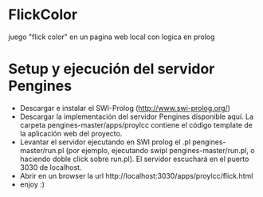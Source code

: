 # FlickColor
juego "flick color" en un pagina web local con logica en prolog

# Setup y ejecución del servidor Pengines

- Descargar e instalar el SWI-Prolog (http://www.swi-prolog.org/)
- Descargar la implementación del servidor Pengines disponible aquí. La carpeta pengines-master/apps/proylcc contiene el código template de la aplicación web del proyecto.
- Levantar el servidor ejecutando en SWI prolog el .pl pengines-master/run.pl (por ejemplo, ejecutando swipl pengines-master/run.pl, o haciendo doble click sobre run.pl). El servidor escuchará en el puerto 3030 de localhost.
- Abrir en un browser la url http://localhost:3030/apps/proylcc/flick.html
- enjoy :)
